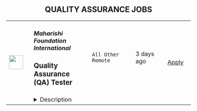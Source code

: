 <div align="center"><h2>QUALITY ASSURANCE JOBS</h2></div><table><tr>
                <td width="100" height="100" rowspan="2">
                    <img src="https://wwr-pro.s3.amazonaws.com/logos/0016/9860/logo.gif" width="38px" height="auto">
                </td>
                <td width="300">
                    <h5>Maharishi Foundation International</h5>
                    <h3> Quality Assurance (QA) Tester</h3>
                </td>
                <td width="300">
                    <code>All Other Remote</code>
                </td>
                <td width="200">
                <text>3 days ago</text>
                </td>
                <td width="100" rowspan="2">
                <a href="https://weworkremotely.com/remote-jobs/maharishi-foundation-international-quality-assurance-qa-tester" align="right" target="_blank">Apply</a>
                </td>
            </tr>
            <tr>
                <td colspan="3">
                <details><summary>Description</summary>
                <img src="https://we-work-remotely.imgix.net/logos/0016/9860/logo.gif?ixlib=rails-4.0.0&w=50&h=50&dpr=2&fit=fill&auto=compress" />

<p>
  <strong>Headquarters:</strong> London (Remote)
    <br /><strong>URL:</strong> <a href="https://www.maharishi.foundation/">https://www.maharishi.foundation/</a>
</p>

<div><strong>About Us</strong></div><div>Maharishi Foundation International (MFI) is a US-registered non-profit that supports the development of new technologies and outreach opportunities for the worldwide Transcendental Meditation® (TM®) organisations. Over the past 60 years, more than 10 million people worldwide have learned the TM technique through personal instruction by tens of thousands of certified teachers. </div><div><br></div><div>MFI is a growing, fully-remote team of around 50 people, located around the globe but mainly in North America and Europe. As an organisation we are committed to leveraging modern technology and progressive management practices to make the TM technique and its related programmes more available to people everywhere. </div><div><br></div><div>We favor a healthy and balanced work environment with opportunities for personal development.</div><div><br></div><div><strong>Job Summary</strong></div><div>As MFI’s first QA Tester, you will play your part in ensuring quality throughout the company, beginning with developing a deep familiarity with its products: React Native iOS and Android apps used by students and further members of the TM community, and a web app primarily used by teachers to manage students as they progress through learning TM. </div><div><br></div><div>You will work directly with product, design and our engineering team to ensure high quality releases.</div><div> </div><div><strong>About You</strong></div><div>You love to improve mobile and web products, by putting a great emphasis on adhering to and improving testing procedures. You are conscientious and able to give clear, full, and actionable feedback on bugs you find in testing.</div><div><br></div><div>You have a service-oriented mindset, and seek to understand and create sustainable solutions to problems where you see them.</div><div><br></div><div>You have experience in manual testing of mobile and web applications and can demonstrate ability in this work through high quality references from prior roles.</div><div><br></div><div><strong>Responsibilities</strong></div><ul>
<li>You will be asked to continuously test our products in preparation for new product releases</li>
<li>Ability to communicate with technical and non-technical team members </li>
<li>Help us to identify where automated tests coverage can be added in existing and future software releases</li>
</ul><div><br></div><div>
<strong>Skills and Requirements</strong> </div><ul>
<li>Two years’ experience in testing mobile and web applications</li>
<li>Strong understanding of common testing methodologies</li>
<li>Ability to work remotely with regionally diverse teams</li>
<li>Experience in release management</li>
<li>Fluency in English (written and verbal)</li>
</ul><div> </div><div>Bonus points if you have </div><ul><li>Experience with the Transcendental Meditation® organization, meditation, or some form of healthy living</li></ul><div><br></div><div>If you are passionate about this work but do not have all of the skills listed we are still interested in hearing from you! </div><div><br></div><div><strong>Pay and benefits</strong></div><div>Our pay levels are set according to a formula that combines above-median market rate data for the role (we use 55th percentile of New York market rate for this role, based on <a href="https://www.payscale.com/">Payscale</a> data) adjusted for your local cost of living based on <a href="https://www.numbeo.com/cost-of-living/rankings_current.jsp">Numbeo</a> data. For Engineering roles including this one, we pay the mid-point between unadjusted New York market rate and your locally adjusted formula rate.</div><div> </div><div>We take the issue of equitable pay very seriously, and we apply our pay formula to all workers who work 80% or more of full time hours with us.</div><div> </div><div><strong>Diversity and inclusion</strong></div><div>We care about diversity - we strive to ensure all of our team feel included and can bring their whole selves to work but we also know that this work is never ‘done’ or complete, and that we can always improve.</div><div><br></div><div>Our team is fully remote, living and working across 20 countries across the world, and we’d love to hear how you can add to our special culture at MFI.</div>

<p><strong>To apply:</strong> <a href="https://weworkremotely.com/remote-jobs/maharishi-foundation-international-quality-assurance-qa-tester">https://weworkremotely.com/remote-jobs/maharishi-foundation-international-quality-assurance-qa-tester</a></p>

                </details>
                </td>
            </tr></table>